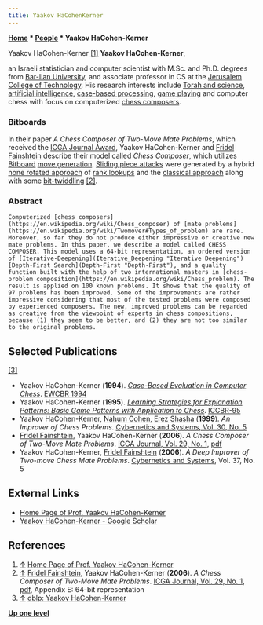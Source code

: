 ```yaml
---
title: Yaakov HaCohenKerner
---
```

**[Home](Home "Home") \* [People](People "People") \* Yaakov HaCohen-Kerner**



[](http://homedir.jct.ac.il/~kerner/) Yaakov HaCohen-Kerner <a id="cite-note-1" href="#cite-ref-1">[1]</a>
**Yaakov HaCohen-Kerner**,  

an Israeli statistician and computer scientist with M.Sc. and Ph.D. degrees from [Bar-Ilan University](Bar-Ilan_University "Bar-Ilan University"), 
and associate professor in CS at the [Jerusalem College of Technology](https://en.wikipedia.org/wiki/Jerusalem_College_of_Technology). 
His research interests include [Torah and science](https://en.wikipedia.org/wiki/Torah), [artificial intelligence](Artificial_Intelligence "Artificial Intelligence"), [case-based processing](https://en.wikipedia.org/wiki/Case-based_reasoning), [game playing](Games "Games") and computer chess with focus on computerized [chess composers](Chess_Problems,_Compositions_and_Studies "Chess Problems, Compositions and Studies"). 



### Bitboards


In their paper *A Chess Composer of Two-Move Mate Problems*, which received the [ICGA Journal Award](ICGA_Journal#JournalAward "ICGA Journal"), Yaakov HaCohen-Kerner and [Fridel Fainshtein](Fridel_Fainshtein "Fridel Fainshtein") describe their model called *Chess Composer*, which utilizes [Bitboard](Bitboards "Bitboards") [move generation](Move_Generation "Move Generation"). [Sliding piece attacks](Sliding_Piece_Attacks "Sliding Piece Attacks") were generated by a hybrid [none rotated approach](Hiding_the_Implementation "Hiding the Implementation") of [rank lookups](First_Rank_Attacks#AttacksOnAllRanks "First Rank Attacks") and the [classical approach](Classical_Approach "Classical Approach") along with some [bit-twiddling](Bit-Twiddling "Bit-Twiddling") <a id="cite-note-2" href="#cite-ref-2">[2]</a>.



### Abstract



```
Computerized [chess composers](https://en.wikipedia.org/wiki/Chess_composer) of [mate problems](https://en.wikipedia.org/wiki/Twomover#Types_of_problem) are rare. Moreover, so far they do not produce either impressive or creative new mate problems. In this paper, we describe a model called CHESS COMPOSER. This model uses a 64-bit representation, an ordered version of [Iterative-Deepening](Iterative_Deepening "Iterative Deepening") [Depth-First Search](Depth-First "Depth-First"), and a quality function built with the help of two international masters in [chess-problem composition](https://en.wikipedia.org/wiki/Chess_problem). The result is applied on 100 known problems. It shows that the quality of 97 problems has been improved. Some of the improvements are rather impressive considering that most of the tested problems were composed by experienced composers. The new, improved problems can be regarded as creative from the viewpoint of experts in chess compositions, because (1) they seem to be better, and (2) they are not too similar to the original problems. 

```

## Selected Publications


<a id="cite-note-3" href="#cite-ref-3">[3]</a>



* Yaakov HaCohen-Kerner (**1994**). *[Case-Based Evaluation in Computer Chess](https://link.springer.com/chapter/10.1007/3-540-60364-6_40)*. [EWCBR 1994](https://dblp.org/db/conf/ewcbr/ewcbr1994.html#Kerner94)
* Yaakov HaCohen-Kerner (**1995**). *[Learning Strategies for Explanation Patterns: Basic Game Patterns with Application to Chess](https://link.springer.com/chapter/10.1007/3-540-60598-3_45)*. [ICCBR-95](https://dblp.org/db/conf/iccbr/iccbr1995.html#Kerner95)
* Yaakov HaCohen-Kerner, [Nahum Cohen](https://dblp.org/pid/03/6818.html), [Erez Shasha](https://dblp.org/pid/34/4078.html) (**1999**). *An Improver of Chess Problems*. [Cybernetics and Systems, Vol. 30, No. 5](http://www.informatik.uni-trier.de/%7Eley/db/journals/cas/cas30.html#HaCohen-KernerCS99)
* [Fridel Fainshtein](Fridel_Fainshtein "Fridel Fainshtein"), Yaakov HaCohen-Kerner (**2006**). *A Chess Composer of Two-Move Mate Problems*. [ICGA Journal, Vol. 29, No. 1](ICGA_Journal#29_1 "ICGA Journal"), [pdf](http://homedir.jct.ac.il/%7Ekerner/pdf_docs/ICGA_computer_composer.pdf)
* Yaakov HaCohen-Kerner, [Fridel Fainshtein](Fridel_Fainshtein "Fridel Fainshtein") (**2006**). *A Deep Improver of Two-move Chess Mate Problems*. [Cybernetics and Systems](https://en.wikipedia.org/wiki/Cybernetics_and_Systems), Vol. 37, No. 5


## External Links


* [Home Page of Prof. Yaakov HaCohen-Kerner](http://homedir.jct.ac.il/~kerner/)
* [Yaakov HaCohen-Kerner‬ - ‪Google Scholar‬](https://scholar.google.ca/citations?user=3YlIth8AAAAJ&hl=en)


## References


1. <a id="cite-ref-1" href="#cite-note-1">↑</a> [Home Page of Prof. Yaakov HaCohen-Kerner](http://homedir.jct.ac.il/~kerner/)
2. <a id="cite-ref-2" href="#cite-note-2">↑</a> [Fridel Fainshtein](Fridel_Fainshtein "Fridel Fainshtein"), Yaakov HaCohen-Kerner (**2006**). *A Chess Composer of Two-Move Mate Problems*. [ICGA Journal, Vol. 29, No. 1](ICGA_Journal#29_1 "ICGA Journal"), [pdf](http://homedir.jct.ac.il/~kerner/pdf_docs/ICGA_computer_composer.pdf), Appendix E: 64-bit representation
3. <a id="cite-ref-3" href="#cite-note-3">↑</a> [dblp: Yaakov HaCohen-Kerner](https://dblp.org/pid/h/YaakovHaCohenKerner.html)

**[Up one level](People "People")**







 
